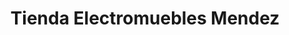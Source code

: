 ---
title: "Tienda Electromuebles Mendez"
url: /tejutla/tienda-electromuebles-mendez/
shop: electrónica
---